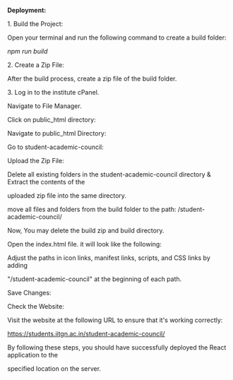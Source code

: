 
<a name="br1"></a> 

**Deployment:**

1\. Build the Project:

Open your terminal and run the following command to create a build folder:

*npm run build*

2\. Create a Zip File:

After the build process, create a zip file of the build folder.

3\. Log in to the institute cPanel.

Navigate to File Manager.

Click on public\_html directory:



<a name="br2"></a> 

Navigate to public\_html Directory:

Go to student-academic-council:

Upload the Zip File:



<a name="br3"></a> 

Delete all existing folders in the student-academic-council directory & Extract the contents of the

uploaded zip file into the same directory.

move all files and folders from the build folder to the path: /student-academic-council/

Now, You may delete the build zip and build directory.

Open the index.html file. it will look like the following:



<a name="br4"></a> 

Adjust the paths in icon links, manifest links, scripts, and CSS links by adding

"/student-academic-council" at the beginning of each path.

Save Changes:

Check the Website:

Visit the website at the following URL to ensure that it's working correctly:

<https://students.iitgn.ac.in/student-academic-council/>

By following these steps, you should have successfully deployed the React application to the

specified location on the server.
